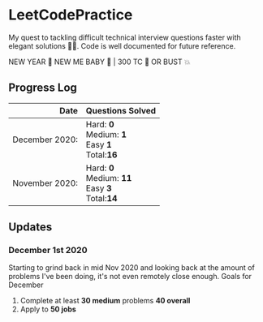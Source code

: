 # LeetCodePractice
My quest to tackling difficult technical interview questions faster with elegant solutions 👨‍💻. Code is well documented for future reference.

NEW YEAR 🎉 NEW ME BABY 👼 | 300 TC 🧧 OR BUST 💥
## Progress Log  
| Date | Questions Solved |   
| -: | :- |   
| December 2020: | Hard: **0**<br>Medium: **1** <br>Easy **1** <br>Total:**16**|  
| November 2020: | Hard: **0**<br>Medium: **11**<br>Easy **3** <br>Total:**14**|  


## Updates
### December 1st 2020
Starting to grind back in mid Nov 2020 and looking back at the amount of problems I've been doing, it's not even remotely close enough.
Goals for December 
1. Complete at least **30 medium** problems **40 overall**
2. Apply to **50 jobs**
